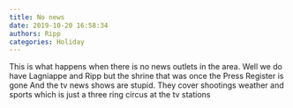 ```yaml
---
title: No news
date: 2019-10-20 16:58:34
authors: Ripp
categories: Holiday
---
```


 This is what happens when there is no news outlets in the area.   Well we do have Lagniappe and Ripp but the shrine that was once the Press Register is gone
And the tv news shows are stupid.   They cover shootings weather and sports which is just a three ring circus at the tv stations